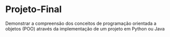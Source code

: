 # Projeto-Final
Demonstrar a compreensão dos conceitos de programação orientada a objetos (POO) através da implementação de um projeto em Python ou Java
